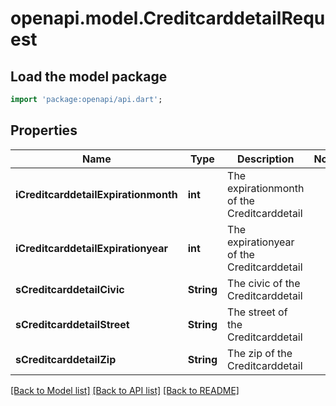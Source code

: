# openapi.model.CreditcarddetailRequest

## Load the model package
```dart
import 'package:openapi/api.dart';
```

## Properties
Name | Type | Description | Notes
------------ | ------------- | ------------- | -------------
**iCreditcarddetailExpirationmonth** | **int** | The expirationmonth of the Creditcarddetail | 
**iCreditcarddetailExpirationyear** | **int** | The expirationyear of the Creditcarddetail | 
**sCreditcarddetailCivic** | **String** | The civic of the Creditcarddetail | 
**sCreditcarddetailStreet** | **String** | The street of the Creditcarddetail | 
**sCreditcarddetailZip** | **String** | The zip of the Creditcarddetail | 

[[Back to Model list]](../README.md#documentation-for-models) [[Back to API list]](../README.md#documentation-for-api-endpoints) [[Back to README]](../README.md)


